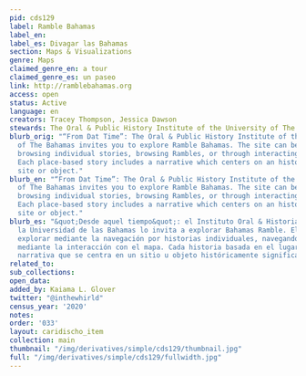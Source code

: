 ```yaml
---
pid: cds129
label: Ramble Bahamas
label_en:
label_es: Divagar las Bahamas
section: Maps & Visualizations
genre: Maps
claimed_genre_en: a tour
claimed_genre_es: un paseo
link: http://ramblebahamas.org
access: open
status: Active
language: en
creators: Tracey Thompson, Jessica Dawson
stewards: The Oral & Public History Institute of the University of The Bahamas
blurb_orig: "“From Dat Time”: The Oral & Public History Institute of the University
  of The Bahamas invites you to explore Ramble Bahamas. The site can be explored by
  browsing individual stories, browsing Rambles, or through interacting with the map.
  Each place-based story includes a narrative which centers on an historically significant
  site or object."
blurb_en: "“From Dat Time”: The Oral & Public History Institute of the University
  of The Bahamas invites you to explore Ramble Bahamas. The site can be explored by
  browsing individual stories, browsing Rambles, or through interacting with the map.
  Each place-based story includes a narrative which centers on an historically significant
  site or object."
blurb_es: "&quot;Desde aquel tiempo&quot;: el Instituto Oral & Historia Pública de
  la Universidad de las Bahamas lo invita a explorar Bahamas Ramble. El sitio se puede
  explorar mediante la navegación por historias individuales, navegando divisas o
  mediante la interacción con el mapa. Cada historia basada en el lugar incluye una
  narrativa que se centra en un sitio u objeto históricamente significativo."
related_to:
sub_collections:
open_data:
added_by: Kaiama L. Glover
twitter: "@inthewhirld"
census_year: '2020'
notes:
order: '033'
layout: caridischo_item
collection: main
thumbnail: "/img/derivatives/simple/cds129/thumbnail.jpg"
full: "/img/derivatives/simple/cds129/fullwidth.jpg"
---
```


